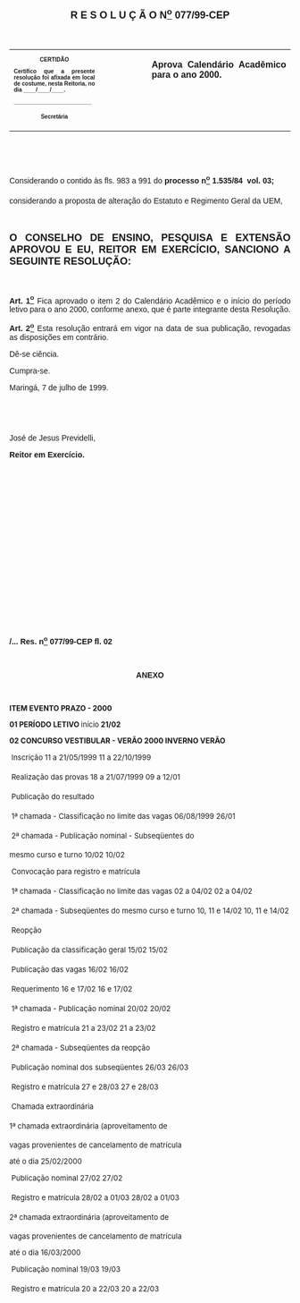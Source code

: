 <BODY>

<B><FONT FACE="Arial" SIZE=4><P ALIGN="CENTER"></P>
<P ALIGN="CENTER">R E S O L U &Ccedil; &Atilde; O  N<U><SUP>o</U></SUP> 077/99-CEP</P>
</B></FONT><FONT FACE="Arial"><P ALIGN="JUSTIFY"></P>
<P ALIGN="JUSTIFY">&nbsp;</P></FONT>
<TABLE CELLSPACING=0 BORDER=0 CELLPADDING=7 WIDTH=621>
<TR><TD WIDTH="32%" VALIGN="TOP">
<B><FONT FACE="Arial" SIZE=1><P ALIGN="CENTER">CERTID&Atilde;O</P>
<P ALIGN="JUSTIFY">   Certifico que a presente resolu&ccedil;&atilde;o foi afixada em local de costume, nesta Reitoria, no dia ____/____/____.</P>
<P ALIGN="JUSTIFY"></P>
<P ALIGN="JUSTIFY">_________________________</P>
<P ALIGN="CENTER">Secret&aacute;ria</B></FONT></TD>
<TD WIDTH="17%" VALIGN="TOP">&nbsp;</TD>
<TD WIDTH="52%" VALIGN="TOP">
<B><FONT FACE="Arial"><P ALIGN="JUSTIFY">Aprova Calend&aacute;rio Acad&ecirc;mico para o ano 2000.</P>
<P ALIGN="JUSTIFY"></B></FONT></TD>
</TR>
</TABLE>

<FONT FACE="Arial"><P ALIGN="JUSTIFY">&nbsp;</P>
<P ALIGN="JUSTIFY">&nbsp;</P>
<P ALIGN="JUSTIFY">&#9;Considerando o contido &agrave;s fls. 983 a 991 do <B>processo n<U><SUP>o</U></SUP> 1.535/84  vol. 03;</P>
</B><P ALIGN="JUSTIFY">&#9;considerando a proposta de altera&ccedil;&atilde;o do Estatuto e Regimento Geral da UEM,</P>
<P ALIGN="JUSTIFY"></P>
<P ALIGN="JUSTIFY">&nbsp;</P>
</FONT><B><FONT FACE="Arial" SIZE=4><P ALIGN="JUSTIFY">O CONSELHO DE ENSINO, PESQUISA E EXTENS&Atilde;O APROVOU E EU, REITOR EM EXERC&Iacute;CIO, SANCIONO A SEGUINTE RESOLU&Ccedil;&Atilde;O:</P>
</B></FONT><FONT FACE="Arial"><P ALIGN="JUSTIFY"></P>
<P ALIGN="JUSTIFY">&nbsp;</P>
<P ALIGN="JUSTIFY">&#9;<B>Art. 1<U><SUP>o</B></U></SUP> Fica aprovado o item 2 do Calend&aacute;rio Acad&ecirc;mico e o in&iacute;cio do per&iacute;odo letivo para o ano 2000, conforme anexo, que &eacute; parte integrante desta Resolu&ccedil;&atilde;o.</P>
<P ALIGN="JUSTIFY">&#9;<B>Art. 2<U><SUP>o</B></U></SUP> Esta resolu&ccedil;&atilde;o entrar&aacute; em vigor na data de sua publica&ccedil;&atilde;o, revogadas as disposi&ccedil;&otilde;es em contr&aacute;rio.</P>
<P ALIGN="JUSTIFY">&#9;D&ecirc;-se ci&ecirc;ncia.</P>
<P ALIGN="JUSTIFY">&#9;Cumpra-se.</P>
<P ALIGN="JUSTIFY"></P>
<P ALIGN="JUSTIFY">Maring&aacute;, 7 de julho de 1999.</P>
<P ALIGN="JUSTIFY"></P>
<P ALIGN="JUSTIFY">&nbsp;</P>
<P ALIGN="JUSTIFY">&nbsp;</P>
<P ALIGN="JUSTIFY">Jos&eacute; de Jesus Previdelli,</P>
<B><P ALIGN="JUSTIFY">Reitor em Exerc&iacute;cio.</P>
<P ALIGN="JUSTIFY"></P>
<P ALIGN="JUSTIFY">&nbsp;</P>
<P ALIGN="JUSTIFY">&nbsp;</P>
<P ALIGN="JUSTIFY">&nbsp;</P>
<P ALIGN="JUSTIFY">&nbsp;</P>
<P ALIGN="JUSTIFY">&nbsp;</P>
<P ALIGN="JUSTIFY">&nbsp;</P>
<P ALIGN="JUSTIFY">&nbsp;</P>
<P ALIGN="JUSTIFY">&nbsp;</P>
<P ALIGN="JUSTIFY">&nbsp;</P>
<P ALIGN="JUSTIFY">&nbsp;</P>
<P ALIGN="JUSTIFY">/... Res. n<U><SUP>o</U></SUP> 077/99-CEP&#9;&#9;&#9;&#9;&#9;&#9;&#9;&#9;         fl. 02</P>
<P ALIGN="JUSTIFY"></P>
<P ALIGN="JUSTIFY">&nbsp;</P>
<P ALIGN="CENTER">ANEXO</P>
<P ALIGN="JUSTIFY"></P>
</FONT><FONT SIZE=2><P>&nbsp;</P>
<P ALIGN="JUSTIFY">ITEM&#9;EVENTO&#9;PRAZO - 2000</P>
<P>01&#9;PER&Iacute;ODO LETIVO&#9;&#9;</B>in&iacute;cio<B> 21/02</P>

<P ALIGN="JUSTIFY">02&#9;CONCURSO VESTIBULAR - VER&Atilde;O 2000&#9;INVERNO&#9;&#9;VER&Atilde;O</P>
<P>&#9;</B> Inscri&ccedil;&atilde;o&#9;&#9;11 a 21/05/1999&#9;11 a 22/10/1999</P>
<B><P>&#9;</B> Realiza&ccedil;&atilde;o das provas&#9;&#9;18 a 21/07/1999&#9;09 a 12/01</P>
<B><P>&#9;</B> Publica&ccedil;&atilde;o do resultado</P>
<B><P>&#9;</B>   1ª chamada - Classifica&ccedil;&atilde;o no limite das vagas&#9;&#9;06/08/1999&#9;&#9;&#9;26/01</P>
<B><P>&#9;</B>   2ª chamada - Publica&ccedil;&atilde;o nominal - Subseq&uuml;entes do</P>
<P> &#9;    mesmo curso e turno&#9;&#9;10/02&#9;&#9;10/02</P>
<B><P>&#9;</B> Convoca&ccedil;&atilde;o para registro e matr&iacute;cula</P>
<B><P>&#9;</B>   1ª chamada - Classifica&ccedil;&atilde;o no limite das vagas&#9;&#9;02 a 04/02&#9;&#9;02 a 04/02</P>
<B><P>&#9;</B>   2ª chamada - Subseq&uuml;entes do mesmo curso e turno&#9;10, 11 e 14/02&#9;10, 11 e 14/02</P>
<B><P>&#9;</B> Reop&ccedil;&atilde;o</P>
<B><P>&#9;</B>   Publica&ccedil;&atilde;o da classifica&ccedil;&atilde;o geral&#9;&#9;15/02&#9;&#9;&#9;15/02</P>
<B><P>&#9;</B>   Publica&ccedil;&atilde;o das vagas&#9;&#9;16/02&#9;&#9;16/02</P>
<B><P>&#9;</B>   Requerimento&#9;&#9;16 e 17/02&#9;&#9;16 e 17/02</P>
<B><P>&#9;</B>   1ª chamada - Publica&ccedil;&atilde;o nominal&#9;&#9;20/02&#9;&#9;20/02</P>
<B><P>&#9; </B>     Registro e matr&iacute;cula&#9;&#9;21 a 23/02&#9;&#9;21 a 23/02</P>
<B><P>&#9;</B>   2ª chamada - Subseq&uuml;entes da reop&ccedil;&atilde;o</P>
<B><P>&#9;</B>     Publica&ccedil;&atilde;o nominal dos subseq&uuml;entes&#9;&#9;26/03&#9;&#9;26/03</P>
<B><P>&#9;</B>     Registro e matr&iacute;cula&#9;&#9;27 e 28/03&#9;&#9;27 e 28/03</P>
<B><P>&#9;</B> Chamada extraordin&aacute;ria</P>
<B><P>&#9;</B>  1ª chamada extraordin&aacute;ria (aproveitamento de</P>
<P> &#9;    vagas provenientes de cancelamento de matr&iacute;cula</P>
<P>&#9;    at&eacute; o dia 25/02/2000</P>
<B><P>&#9;</B>     Publica&ccedil;&atilde;o nominal&#9;&#9;27/02&#9;&#9;27/02</P>
<B><P>&#9;</B>     Registro e matr&iacute;cula&#9;&#9;28/02 a 01/03&#9;28/02 a 01/03</P>
<B><P>&#9;</B>  2ª chamada extraordin&aacute;ria (aproveitamento de</P>
<P> &#9;    vagas provenientes de cancelamento de matr&iacute;cula</P>
<P>&#9;    at&eacute; o dia 16/03/2000</P>
<B><P>&#9;</B>     Publica&ccedil;&atilde;o nominal&#9;&#9;19/03&#9;&#9;19/03</P>
<B><P>&#9;</B>     Registro e matr&iacute;cula&#9;&#9;20 a 22/03&#9;&#9;20 a 22/03</P>
</FONT><B><FONT FACE="Arial" SIZE=2><P ALIGN="JUSTIFY"></P>
</B></FONT><FONT SIZE=2><P>&nbsp;</P></FONT></BODY>
